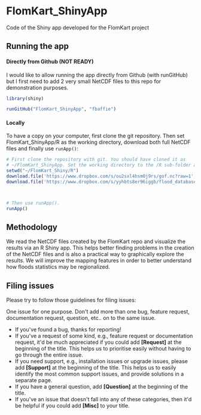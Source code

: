 # FlomKart_ShinyApp
Code of the Shiny app developed for the FlomKart project

## Running the app 

#### Directly from Github (NOT READY)

I would like to allow running the app directly from Github (with runGitHub) but I first need to add 2 very small NetCDF files to this repo for demonstration purposes.

```R
library(shiny)

runGitHub("FlomKart_ShinyApp", "fbaffie")

```

#### Locally

To have a copy on your computer, first clone the git repository. Then set FlomKart_ShinyApp/R as the working directory, download both full NetCDF files and finally use `runApp()`:

```R
# First clone the repository with git. You should have cloned it as
# ~/FlomKart_ShinyApp. Set the working directory to the /R sub-folder and download the NetCDF files
setwd("~/FlomKart_Shiny/R")
download.file('https://www.dropbox.com/s/ou2sxl4hsm0j9rs/gof.nc?raw=1', destfile="../data/gof.nc", method="auto")
download.file('https://www.dropbox.com/s/yyhbts8er96iggb/flood_database.nc?raw=1', destfile="../data/flood_database.nc", method="auto")



# Then use runApp().
runApp()
```










## Methodology

We read the NetCDF files created by the FlomKart repo and visualize the results via an R Shiny app.
This helps better finding problems in the creation of the NetCDF files and is also a practical way to graphically explore the results.
We will improve the mapping features in order to better understand how floods statistics may be regionalized.

## Filing issues

Please try to follow those guidelines for filing issues:

One issue for one purpose. Don't add more than one bug, feature request, documentation request, question, etc.. on to the same issue.

- If you've found a bug, thanks for reporting!
- If you've a request of some kind, e.g., feature request or documentation request, it'd be much appreciated if you could add **[Request]** at the beginning of the title. This helps us to prioritise easily without having to go through the entire issue.
- If you need support, e.g., installation issues or upgrade issues, please add **[Support]** at the beginning of the title. This helps us to easily identify the most common support issues, and provide solutions in a separate page.
- If you have a general question, add **[Question]** at the beginning of the title.
- If you've an issue that doesn't fall into any of these categories, then it'd be helpful if you could add **[Misc]** to your title.
